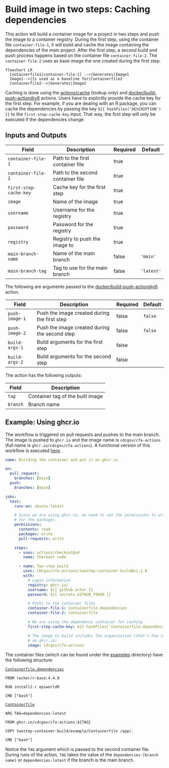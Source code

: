 # Build image in two steps: Caching dependencies

This action will build a container image for a project in two steps and push the image to a container registry. During the first step, using the container file `container-file-1`, it will build and cache the image containing the dependencies of the main project. After the first step, a second build and push process happens based on the container file `container-file-2`. The `container-file-2` uses as base image the one created during the first step.

```mermaid
flowchart LR
  Containerfile1[container-file-1] -->|Generates|Image1
  Image1-->|Is used as a baseline for|Containerfile2
  Containerfile2-->|Generates|Image2
```

Caching is done using the [actions/cache](https://github.com/actions/cache/tree/v4) (lookup only) and [docker/build-push-action@v6](https://github.com/docker/build-push-action/tree/v6) actions. Users have to explicitly provide the cache key for the first step. For example, if you are dealing with an R package, you can cache the dependencies by passing the key `${{ hashFiles('DESCRIPTION') }}` to the `first-step-cache-key` input. That way, the first step will only be executed if the dependencies change.

## Inputs and Outputs

| Field | Description | Required | Default |
|-------|-------------|----------|---------|
| `container-file-1` | Path to the first container file | true | |
| `container-file-2` | Path to the second container file | true | |
| `first-step-cache-key` | Cache key for the first step | true | |
| `image` | Name of the image | true | |
| `username` | Username for the registry | true |  |
| `password` | Password for the registry | true |  |
| `registry` | Registry to push the image to | true |  |
| `main-branch-name` | Name of the main branch | false | `'main'` |
| `main-branch-tag` | Tag to use for the main branch | false | `'latest'` |

The following are arguments passed to the [docker/build-push-action@v6](https://github.com/docker/build-push-action/tree/v6) action.

| Field | Description | Required | Default |
|-------|-------------|----------|---------|
| `push-image-1` | Push the image created during the first step | false | `false` |
| `push-image-2` | Push the image created during the second step | false | `false` |
| `build-args-1` | Build arguments for the first step | false | |
| `build-args-2` | Build arguments for the second step | false | |

The action has the following outputs:

| Field | Description |
|-------|-------------|
| `tag` | Container tag of the built image |
| `branch` | Branch name |


## Example: Using ghcr.io

The workflow is triggered on pull requests and pushes to the main branch. The image is pushed to `ghcr.io` and the image name is `cdcgov/cfa-actions` (full name is `ghcr.io/cdcgov/cfa-actions`). A functional version of this workflow is executed [here](../.github/workflows/test-twostep-container-build.yml).

```yaml
name: Building the container and put it on ghcr.io

on:
  pull_request:
    branches: [main]
  push:
    branches: [main]

jobs:
  test:
    runs-on: ubuntu-latest

    # Since we are using ghcr.io, we need to set the permissions to write
    # for the packages.
    permissions:
      contents: read
      packages: write
      pull-requests: write

    steps:
      - uses: actions/checkout@v4
        name: Checkout code

      - name: Two-step build
        uses: CDCgov/cfa-actions/twostep-container-build@v1.1.0
        with:
          # Login information
          registry: ghcr.io/
          username: ${{ github.actor }}
          password: ${{ secrets.GITHUB_TOKEN }}

          # Paths to the container files
          container-file-1: Containerfile.dependencies
          container-file-2: Containerfile

          # We are using the dependency container for caching
          first-step-cache-key: ${{ hashFiles('Containerfile.dependencies') }}

          # The image to build includes the organization (that's how it is
          # on ghcr.io)
          image: cdcgov/cfa-actions

```

The container files (which can be found under the [examples](examples) directory) have the following structure:

[`Containerfile.dependencies`](examples/Containerfile.dependencies)

```Containerfile
FROM rocker/r-base:4.4.0

RUN install2.r epiworldR

CMD ["bash"]
```

[`Containerfile`](examples/Containerfile)

```Containerfile
ARG TAG=dependencies-latest

FROM ghcr.io/cdcgov/cfa-actions:${TAG}

COPY twostep-container-build/example/Containerfile /app/.

CMD ["bash"]
```

Notice the `TAG` argument which is passed to the second container file. During runs of the action, `TAG` takes the value of the `dependencies-[branch name]` or `dependencies-latest` if the branch is the main branch.
